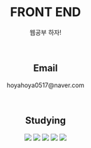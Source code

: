 
<h1 align = "center">FRONT END</h1>
<p align = "center">웹공부 하자!</p>

<br>

<h2 align = "center">Email</h2>
<p align = "center">hoyahoya0517@naver.com</p>

<br>

<h2 align = "center">Studying</h2>
<p align = "center">
<img src="https://img.shields.io/badge/HTML-E34F26?style=flat-square&logo=Html5&logoColor=white"/> 
<img src="https://img.shields.io/badge/CSS-1572B6?style=flat-square&logo=CSS3&logoColor=white"/> 
<img src="https://img.shields.io/badge/JavaScript-F7DF1E?style=flat-square&logo=JavaScript&logoColor=white"/> 
<img src="https://img.shields.io/badge/React-61DAFB?style=flat-square&logo=React&logoColor=white"/> 
<img src="https://img.shields.io/badge/MySQL-4479A1?style=flat-square&logo=MySQL&logoColor=white"/> 
</p>
